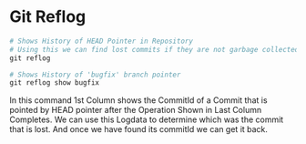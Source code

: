 # Git Reflog

```ps1
# Shows History of HEAD Pointer in Repository
# Using this we can find lost commits if they are not garbage collected by Git
git reflog

# Shows History of 'bugfix' branch pointer
git reflog show bugfix
```

In this command 1st Column shows the CommitId of a Commit that is pointed by HEAD pointer after the Operation Shown in Last Column Completes. We can use this Logdata to determine which was the commit that is lost. And once we have found its commitId we can get it back.
